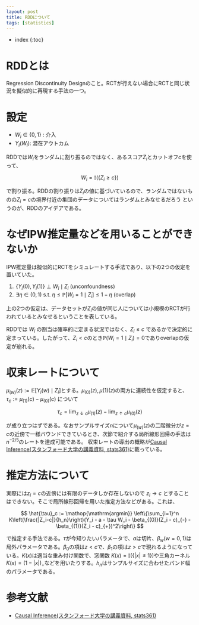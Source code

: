 ```yaml
---
layout: post
title: RDDについて
tags: [statistics]
---
```


* index
{:toc}

# RDDとは

Regression Discontinuity Designのこと。RCTが行えない場合にRCTと同じ状況を擬似的に再現する手法の一つ。

# 設定

- $W_i\in\{0, 1\}$ : 介入
- $Y_i(W_i)$: 潜在アウトカム

RDDでは$W_i$をランダムに割り振るのではなく、あるスコア$Z_i$とカットオフ$c$を使って、

$$
W_i = \mathbb{I}(\{Z_i\geq c\})
$$

で割り振る。RDDの割り振りは$Z_i$の値に基づいているので、ランダムではないものの$Z_i=c$の境界付近の集団のデータについてはランダムとみなせるだろう
というのが、RDDのアイデアである。

# なぜIPW推定量などを用いることができないか

IPW推定量は擬似的にRCTをシミュレートする手法であり、以下の2つの仮定を置いていた。

1. $\,\{Y_i(0), Y_i(1)\} \perp W_i \mid Z_i$ (unconfoundness)
2. $\,\exists \eta\in(0, 1) \text{ s.t. } \eta \leq \mathbb{P}[W_i=1\mid Z_i] \leq 1 - \eta$ (overlap)

上の2つの仮定は、データセットが$Z_i$の値が同じ人については小規模のRCTが行われているとみなせるということを表している。

RDDでは $W_i$ の割当は確率的に定まる状況ではなく、$Z_i \leq c$ であるかで決定的に定まっている。したがって、$Z_i < c$のとき$\mathbb{P}(W_i=1\mid Z_i)=0$でありoverlapの仮定が崩れる。

# 収束レートについて

$\mu_{(w)}(z):=\mathbb{E}[Y_i(w)\mid Z_i]$とする。$\mu_{(0)}(z),\mu{(1)}(z)$の両方に連続性を仮定すると、$\tau_c:=\mu_{(1)}(c) - \mu_{(0)}(c)$ について

$$
\tau_c = \lim_{z\downarrow c} \mu_{(1)}(z) - \lim_{z\uparrow c}\mu_{(0)}(z)
$$

が成り立つはずである。なおサンプルサイズ$n$について$\mu_(w)(z)$の二階微分が$z=c$の近傍で一様バウンドできているとき、次節で紹介する局所線形回帰の手法は$n^{-2/5}$のレートを達成可能である。
収束レートの導出の概略が[Causal Inference(スタンフォード大学の講義資料, stats361)](https://web.stanford.edu/~swager/stats361.pdf)に載っている。

# 推定方法について

実際には$z_i=c$の近傍には有限のデータしか存在しないので $z_i\to c$ とすることはできない。そこで局所線形回帰を用いた推定方法などがある。これは、

$$
\hat{\tau}_c := \mathop{\mathrm{argmin}} \left\{\sum_{i=1}^n K\left(\frac{|Z_i-c|}{h_n}\right)(Y_i - a - \tau W_i - \beta_{(0)}(Z_i - c)_{-} - \beta_{(1)}(Z_i - c)_{+})^2\right\}
$$

で推定する手法である。$\tau$が今知りたいパラメータで、$a$は切片、$\beta_{w}(w=0,1)$は局外パラメータである。$\beta_{0}$の項は$z<c$で、$\beta_{1}$の項は$z>c$で現れるようになっている。$K(x)$は適当な重み付け関数で、窓関数
$K(x)=\mathbb{I}(\{|x|\leq 1\})$や三角カーネル$K(x)=(1-|x|)_{+}$などを用いたりする。$h_n$はサンプルサイズに合わせたバンド幅のパラメータである。

# 参考文献

- [Causal Inference(スタンフォード大学の講義資料, stats361)](https://web.stanford.edu/~swager/stats361.pdf)